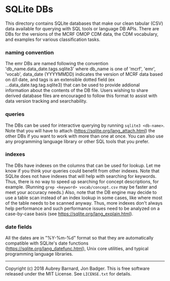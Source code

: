 SQLite DBs
==========


This directory contains SQLite databases that make our clean tabular
(CSV) data available for querying with SQL tools or language DB APIs.
There are DBs for the versions of the MCRF OMOP CDM data, the CDM
vocabulary, and examples for various classification tasks.

### naming convention

The emr DBs are named following the convention 
'db_name.data_date.tags.sqlite3' where db_name is
one of 'mcrf', 'emr', 'vocab', data_date (YYYYMMDD) indicates the version of 
MCRF data based on d/l date, and tags is an extensible dotted field 
(ex ...data_date.tag.tag.sqlite3) that can be used to provide addional
information about the contents of the DB file.  Users wishing to share
derived database files are encouraged to follow this format to assist with
data version tracking and searchability. 

### queries

The DBs can be used for interactive querying by running `sqlite3
<db-name>`.  Note that you will have to attach
(https://sqlite.org/lang_attach.html) the other DBs if you want to work
with more than one at once.  You can also use any programming language
library or other SQL tools that you prefer.

### indexes
 
The DBs have indexes on the columns that can be used for lookup.  Let me
know if you think your queries could benefit from other indexes.  Note
that SQLite does not have indexes that will help with searching for
keywords.  Thus, there is no way to speed up searching for concept
descriptions, for example.  (Running `grep <keyword> vocab/concept.csv`
may be faster and meet your accuracy needs.)  Also, note that the DB
engine may decide to use a table scan instead of an index lookup in some
cases, like where most of the table needs to be scanned anyway.  Thus,
more indexes don't always help performance and such performance issues
need to be analyzed on a case-by-case basis (see
https://sqlite.org/lang_explain.html).

### date fields
All the dates are in "%Y-%m-%d" format so that they are automatically
compatible with SQLite's date functions
(https://sqlite.org/lang_datefunc.html), Unix core utilities, and
typical programming language libraries.


-----

Copyright (c) 2018 Aubrey Barnard, Jon Badger.  This is free software released under
the MIT License.  See `LICENSE.txt` for details.
